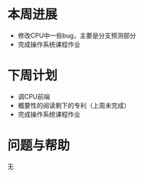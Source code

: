 # 本周进展

- 修改CPU中一些bug，主要是分支预测部分
- 完成操作系统课程作业

# 下周计划

- 调CPU前端
- 概要性的阅读剩下的专利（上周未完成）
- 完成操作系统课程作业

# 问题与帮助

无